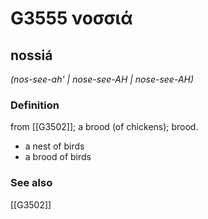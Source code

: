 # G3555 νοσσιά

## nossiá

_(nos-see-ah' | nose-see-AH | nose-see-AH)_

### Definition

from [[G3502]]; a brood (of chickens); brood.

- a nest of birds
- a brood of birds

### See also

[[G3502]]


